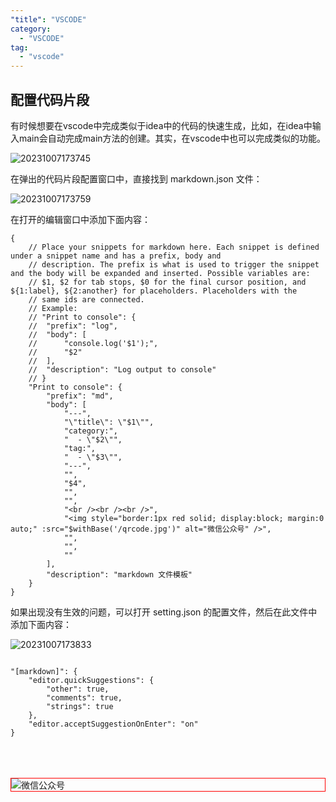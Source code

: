```yaml
---
"title": "VSCODE"
category:
  - "VSCODE"
tag:
  - "vscode"
---
```



## 配置代码片段

有时候想要在vscode中完成类似于idea中的代码的快速生成，比如，在idea中输入main会自动完成main方法的创建。其实，在vscode中也可以完成类似的功能。

![20231007173745](https://tianqingxiaozhu.oss-cn-shenzhen.aliyuncs.com/blog20231007173745.png)

在弹出的代码片段配置窗口中，直接找到 markdown.json 文件： 

![20231007173759](https://tianqingxiaozhu.oss-cn-shenzhen.aliyuncs.com/blog20231007173759.png)

在打开的编辑窗口中添加下面内容：

```
{
	// Place your snippets for markdown here. Each snippet is defined under a snippet name and has a prefix, body and 
	// description. The prefix is what is used to trigger the snippet and the body will be expanded and inserted. Possible variables are:
	// $1, $2 for tab stops, $0 for the final cursor position, and ${1:label}, ${2:another} for placeholders. Placeholders with the 
	// same ids are connected.
	// Example:
	// "Print to console": {
	// 	"prefix": "log",
	// 	"body": [
	// 		"console.log('$1');",
	// 		"$2"
	// 	],
	// 	"description": "Log output to console"
	// }
	"Print to console": {
		"prefix": "md",
		"body": [
			"---",
			"\"title\": \"$1\"",
			"category:",
			"  - \"$2\"",
			"tag:",
			"  - \"$3\"",
			"---",
			"",
			"$4",
			"",
			"",
			"<br /><br /><br />",
			"<img style="border:1px red solid; display:block; margin:0 auto;" :src="$withBase('/qrcode.jpg')" alt="微信公众号" />",
			"",
			"",
			""
		],
		"description": "markdown 文件模板"
	}
}
```

如果出现没有生效的问题，可以打开 setting.json 的配置文件，然后在此文件中添加下面内容：

![20231007173833](https://tianqingxiaozhu.oss-cn-shenzhen.aliyuncs.com/blog20231007173833.png)

```

"[markdown]": {
    "editor.quickSuggestions": {
        "other": true,
        "comments": true,
        "strings": true
    },
    "editor.acceptSuggestionOnEnter": "on"
}
```



<br /><br /><br />
<img style="border:1px red solid; display:block; margin:0 auto;" src="https://tianqingxiaozhu.oss-cn-shenzhen.aliyuncs.com/img/qrcode.jpg" alt="微信公众号" />


